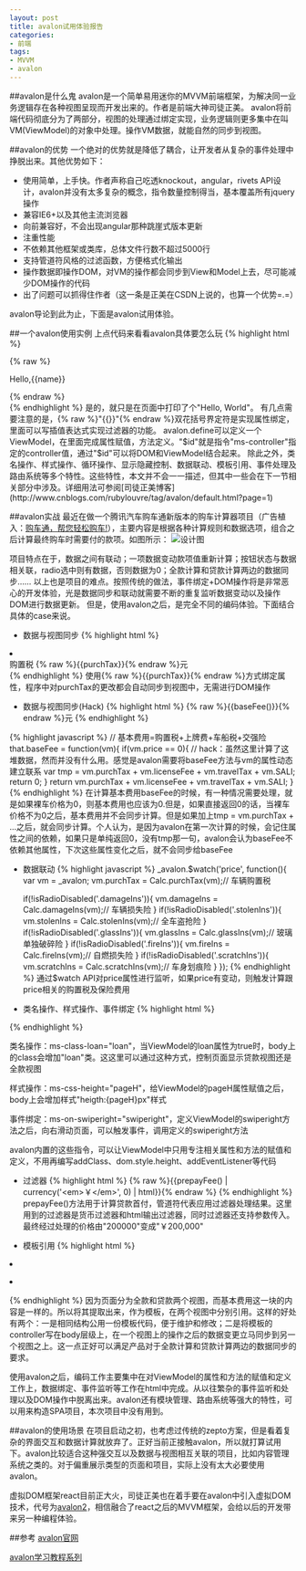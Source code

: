 ```yaml
---
layout: post
title: avalon试用体验报告
categories:
- 前端
tags:
- MVVM
- avalon
---
```


##avalon是什么鬼
avalon是一个简单易用迷你的MVVM前端框架，为解决同一业务逻辑存在各种视图呈现而开发出来的。作者是前端大神司徒正美。
avalon将前端代码彻底分为了两部分，视图的处理通过绑定实现，业务逻辑则更多集中在叫VM(ViewModel)的对象中处理。操作VM数据，就能自然的同步到视图。

##avalon的优势
一个绝对的优势就是降低了耦合，让开发者从复杂的事件处理中挣脱出来。其他优势如下：

* 使用简单，上手快。作者声称自己吃透knockout，angular，rivets API设计，avalon并没有太多复杂的概念，指令数量控制得当，基本覆盖所有jquery操作
* 兼容IE6+以及其他主流浏览器
* 向前兼容好，不会出现angular那种跳崖式版本更新
* 注重性能
* 不依赖其他框架或类库，总体文件行数不超过5000行
* 支持管道符风格的过滤函数，方便格式化输出
* 操作数据即操作DOM，对VM的操作都会同步到View和Model上去，尽可能减少DOM操作的代码
* 出了问题可以抓得住作者（这一条是正美在CSDN上说的，也算一个优势=.=）

avalon导论到此为止，下面是avalon试用体验。

##一个avalon使用实例
上点代码来看看avalon具体要怎么玩
{% highlight html %}
<!DOCTYPE html>
<html>
    <head>
        <title>avalon demo</title>
        <meta http-equiv="Content-Type" content="text/html; charset=UTF-8">
        <script src="avalon.js" ></script>
        <script>
            var model = avalon.define({
                $id: "test",
                name: "World"
            });
            avalon.scan();
        </script> 
    </head>
    <body>
        <div ms-controller="test">
            {% raw %}
            <p>Hello,{{name}}</p>
            {% endraw %}
        </div>
    </body>
</html>
{% endhighlight %}
是的，就只是在页面中打印了个"Hello, World"。
有几点需要注意的是，{% raw %}"{{}}"{% endraw %}双花括号界定符是实现属性绑定，里面可以写插值表达式实现过滤器的功能。
avalon.define可以定义一个ViewModel，在里面完成属性赋值，方法定义。"$id"就是指令"ms-controller"指定的controller值，通过"$id"可以将DOM和ViewModel结合起来。
除此之外，类名操作、样式操作、循环操作、显示隐藏控制、数据联动、模板引用、事件处理及路由系统等多个特性。这些特性，本文并不会一一描述，但其中一些会在下一节相关部分中涉及。详细用法可参阅[司徒正美博客](http://www.cnblogs.com/rubylouvre/tag/avalon/default.html?page=1)

##avalon实战
最近在做一个腾讯汽车购车通新版本的购车计算器项目（广告植入：[购车通，帮您轻松购车!](http://auto.qq.com/mobile.htm)），主要内容是根据各种计算规则和数据选项，组合之后计算最终购车时需要付的款项。如图所示：
![设计图](http://78rdmv.com1.z0.glb.clouddn.com/calc.png)

项目特点在于，数据之间有联动；一项数据变动款项值重新计算；按钮状态与数据相关联，radio选中则有数据，否则数据为0；全款计算和贷款计算两边的数据同步……
以上也是项目的难点。按照传统的做法，事件绑定+DOM操作将是非常恶心的开发体验，光是数据同步和联动就需要不断的重复监听数据变动以及操作DOM进行数据更新。
但是，使用avalon之后，是完全不同的编码体验。下面结合具体的case来说。

* 数据与视图同步
{% highlight html %}
<li>
    <div class="logo"><i></i></div>
    <div class="label">
      <span>购置税</span>
      <span class="value">{% raw %}{{purchTax}}{% endraw %}元</span>
      <i></i>
    </div>
</li>
{% endhighlight %}
使用{% raw %}{{purchTax}}{% endraw %}方式绑定属性，程序中对purchTax的更改都会自动同步到视图中，无需进行DOM操作

* 数据与视图同步(Hack)
{% highlight html %}
<span class="value">{% raw %}{{baseFee()}}{% endraw %}元</span>
{% endhighlight %}

{% highlight javascript %}
// 基本费用=购置税+上牌费+车船税+交强险
that.baseFee = function(vm){
  if(vm.price == 0){
    // hack：虽然这里计算了这堆数据，然而并没有什么用。感觉是avalon需要将baseFee方法与vm的属性动态建立联系
    var tmp = vm.purchTax + vm.licenseFee + vm.travelTax + vm.SALI;
    return 0;
  }
  return vm.purchTax + vm.licenseFee + vm.travelTax + vm.SALI;
}
{% endhighlight %}
在计算基本费用baseFee的时候，有一种情况需要处理，就是如果裸车价格为0，则基本费用也应该为0.但是，如果直接返回0的话，当裸车价格不为0之后，基本费用并不会同步计算。但是如果加上tmp = vm.purchTax + ...之后，就会同步计算。个人认为，是因为avalon在第一次计算的时候，会记住属性之间的依赖，如果只是单纯返回0，没有tmp那一句，avalon会认为baseFee不依赖其他属性，下次这些属性变化之后，就不会同步给baseFee

* 数据联动
{% highlight javascript %}
_avalon.$watch('price', function(){
    var vm = _avalon;
    vm.purchTax = Calc.purchTax(vm);// 车辆购置税

    if(!isRadioDisabled('.damageIns')){
      vm.damageIns = Calc.damageIns(vm);// 车辆损失险
    }
    if(!isRadioDisabled('.stolenIns')){
      vm.stolenIns = Calc.stolenIns(vm);// 全车盗抢险
    }
    if(!isRadioDisabled('.glassIns')){
      vm.glassIns = Calc.glassIns(vm);// 玻璃单独破碎险
    }
    if(!isRadioDisabled('.fireIns')){
      vm.fireIns = Calc.fireIns(vm);// 自燃损失险
    }
    if(!isRadioDisabled('.scratchIns')){
      vm.scratchIns = Calc.scratchIns(vm);// 车身划痕险
    }
});
{% endhighlight %}
通过$watch API对price属性进行监听，如果price有变动，则触发计算跟price相关的购置税及保险费用

* 类名操作、样式操作、事件绑定
{% highlight html %}
<body class="calc ms-controller" ms-class-loan="loan" ms-class-fullpay="fullpay" ms-controller="root" ms-on-swiperight="swiperight" ms-on-swipeleft="swipeleft" ms-on-touchmove="scroll" ms-css-height="pageH">
</body>
{% endhighlight %}
    
类名操作：ms-class-loan="loan"，当ViewModel的loan属性为true时，body上的class会增加"loan"类。这这里可以通过这种方式，控制页面显示贷款视图还是全款视图

样式操作：ms-css-height="pageH"，给ViewModel的pageH属性赋值之后，body上会增加样式"heigth:{pageH}px"样式

事件绑定：ms-on-swiperight="swiperight"，定义ViewModel的swiperight方法之后，向右滑动页面，可以触发事件，调用定义的swiperight方法

avalon内置的这些指令，可以让ViewModel中只用专注相关属性和方法的赋值和定义，不用再编写addClass、dom.style.height、addEventListener等代码

* 过滤器
{% highlight html %}
<span class="price">{% raw %}{{prepayFee() | currency('&lt;em&gt;￥&lt;/em&gt;', 0) | html}}{% endraw %}</span>
{% endhighlight %}
prepayFee()方法用于计算贷款首付，管道符代表应用过滤器处理结果。这里用到的过滤器是货币过滤器和html输出过滤器，同时过滤器还支持参数传入。最终经过处理的价格由"200000"变成"￥200,000"

* 模板引用
{% highlight html %}
<!--全款基本费用-->
<li class="base" ms-class-fold="basefold1" ms-on-click="onBase1Click"></li>
<ul class="flist item" ms-include="baselist"></ul>

<!--贷款基本费用-->
<li class="base" ms-class-fold="basefold2" ms-on-click="onBase2Click"></li>
<ul class="flist item" ms-include="baselist"></ul>

<script type="avalon" id="baselist">
  <li>
    <div class="logo"><i></i></div>
    <div class="label">
      <span>购置税</span>
      <span class="value">{% raw %}{{purchTax}}{% endraw %}元</span>
      <i></i>
    </div>
  </li>
  <li>
    <div class="logo"><i></i></div>
    <div class="label">
      <span>上牌费</span>
      <span class="value">{% raw %}{{licenseFee}}{% endraw %}元</span>
      <i></i>
    </div>
  </li>
  <li>
    <div class="logo"><i></i></div>
    <div class="label right" ms-on-click="onTravelTax">
      <span>车船税</span>
      <span class="value">{% raw %}{{travelTax}}{% endraw %}元</span>
      <i></i>
    </div>
  </li>
  <li>
    <div class="logo"><i></i></div>
    <div class="label right" ms-on-click="onSALI">
      <span>交强险</span>
      <span class="value">{% raw %}{{SALI}}{% endraw %}元</span>
      <i></i>
    </div>
  </li>
</script>
{% endhighlight %}
因为页面分为全款和贷款两个视图，而基本费用这一块的内容是一样的。所以将其提取出来，作为模板，在两个视图中分别引用。这样的好处有两个：一是相同结构公用一份模板代码，便于维护和修改；二是将模板的controller写在body层级上，在一个视图上的操作之后的数据变更立马同步到另一个视图之上。这一点正好可以满足产品对于全款计算和贷款计算两边的数据同步的要求。

使用avalon之后，编码工作主要集中在对ViewModel的属性和方法的赋值和定义工作上，数据绑定、事件监听等工作在html中完成。从以往繁杂的事件监听和处理以及DOM操作中脱离出来。avalon还有模块管理、路由系统等强大的特性，可以用来构造SPA项目，本次项目中没有用到。

##avalon的使用场景
在项目启动之初，也考虑过传统的zepto方案，但是看着复杂的界面交互和数据计算就放弃了。正好当前正接触avalon，所以就打算试用下。avalon比较适合这种强交互以及数据与视图相互关联的项目，比如内容管理系统之类的。对于偏重展示类型的页面和项目，实际上没有太大必要使用avalon。

虚拟DOM框架react目前正大火，司徒正美也在着手要在avalon中引入虚拟DOM技术，代号为[avalon2](https://github.com/RubyLouvre/avalon2)，相信融合了react之后的MVVM框架，会给以后的开发带来另一种编程体验。

##参考
[avalon官网](http://avalonjs.github.io/)

[avalon学习教程系列](http://www.cnblogs.com/rubylouvre/tag/avalon/default.html?page=1)